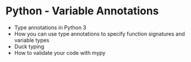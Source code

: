 # Python - Variable Annotations
- Type annotations in Python 3
- How you can use type annotations to specify function signatures and variable types
- Duck typing
- How to validate your code with mypy